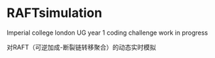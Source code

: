# RAFTsimulation
Imperial college london
UG year 1 coding challenge 
work in progress















对RAFT（可逆加成-断裂链转移聚合）的动态实时模拟

